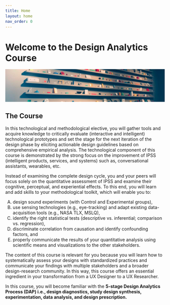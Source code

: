 ```yaml
---
title: Home
layout: home
nav_order: 0
---
```


<style type="text/css">
    ol { list-style-type: upper-alpha; }
</style>

# Welcome to the Design Analytics Course  

<p align="center">
  <img src="/assets/images/home_banner.png" />
</p>

## The Course

In this technological and methodological elective, you will gather tools and acquire knowledge to critically evaluate (interactive and intelligent) technological prototypes and set the stage for the next iteration of the design phase by eliciting actionable design guidelines based on comprehensive empirical analysis. 
The technological component of this course is demonstrated by the strong focus on the improvement of IPSS (intelligent products, services, and systems) such as, conversational assistants, wearables, etc.  

Instead of examining the complete design cycle, you and your peers will focus solely on the quantitative assessment of IPSS and examine their cognitive, perceptual, and experiential effects. 
To this end, you will learn and add skills to your methodological toolkit, which will enable you to:   
1.  design sound experiments (with Control and Experimental groups),  
2.  use sensing technologies (e.g., eye-tracking) and adapt existing data-acquisition tools (e.g., NASA TLX, MSLQ), 
3.  identify the right statistical tests (descriptive vs. inferential; comparison vs. regression),
4.  discriminate correlation from causation and identify confounding factors, and
5.  properly communicate the results of your quantitative analysis using scientific means and visualizations to the other stakeholders.  

The content of this course is relevant for you because you will learn how to systematically assess your designs with standardized practices and communicate your findings with multiple stakeholders and a broader design-research community. 
In this way, this course offers an essential ingredient in your transformation from a UX Designer to a UX Researcher.  

In this course, you will become familiar with the **5-stage Design Analytics Process (DAP) i.e., design diagnostics, study design synthesis, experimentation, data analysis, and design prescription.**
